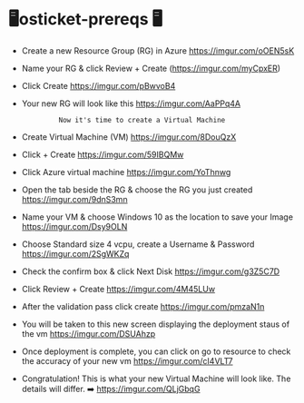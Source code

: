 #                                                                     🖥️osticket-prereqs 🖥️

- Create a new Resource Group (RG) in Azure 
https://imgur.com/oOEN5sK

- Name your RG & click Review + Create 
(https://imgur.com/myCpxER)

- Click Create 
https://imgur.com/pBwvoB4

- Your new RG will look like this 
https://imgur.com/AaPPq4A

               Now it's time to create a Virtual Machine
- Create Virtual Machine (VM) 
https://imgur.com/8DouQzX

- Click + Create 
https://imgur.com/59IBQMw

- Click Azure virtual machine 
https://imgur.com/YoThnwg

- Open the tab beside the RG & choose the RG you just created 
https://imgur.com/9dnS3mn

- Name your VM & choose Windows 10 as the location to save your Image 
https://imgur.com/Dsy9OLN

- Choose Standard size 4 vcpu, create a Username & Password 
https://imgur.com/2SgWKZq

- Check the confirm box & click Next Disk 
https://imgur.com/g3Z5C7D

- Click Review + Create 
https://imgur.com/4M45LUw

- After the validation pass click create 
https://imgur.com/pmzaN1n

- You will be taken to this new screen displaying the deployment staus of the vm 
https://imgur.com/DSUAhzp

- Once deployment is complete, you can click on go to resource to check the accuracy of your new vm 
https://imgur.com/cI4VLT7

- Congratulation! This is what your new Virtual Machine will look like. The details will differ. ➡️
https://imgur.com/QLjGbqG
